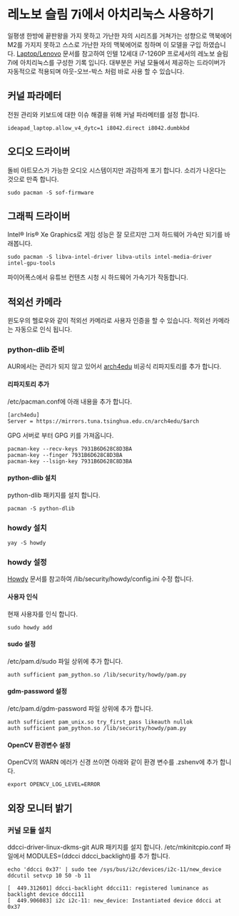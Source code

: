 # 레노보 슬림 7i에서 아치리눅스 사용하기

일평생 한방에 끝판왕을 가지 못하고 가난한 자의 시리즈를 거쳐가는 성향으로 맥북에어 M2를 가지지 못하고
스스로 가난한 자의 맥북에어로 칭하며 이 모델을 구입 하였습니다.
[Laptop/Lenovo](https://wiki.archlinux.org/title/Laptop/Lenovo) 문서를 참고하여 인텔
12세대 i7-1260P 프로세서의 레노보 슬림 7i에 아치리눅스를 구성한 기록 입니다. 대부분은 커널 모듈에서
제공하는 드라이버가 자동적으로 적용되며 아웃-오브-박스 처럼 바로 사용 할 수 있습니다.

## 커널 파라메터
전원 관리와 키보드에 대한 이슈 해결을 위해 커널 파라메터를 설정 합니다. 
```
ideapad_laptop.allow_v4_dytc=1 i8042.direct i8042.dumbkbd 
```

## 오디오 드라이버
돌비 아트모스가 가능한 오디오 시스템이지만 과감하게 포기 합니다. 소리가 나온다는 것으로 만족 합니다.
```shell
sudo pacman -S sof-firmware 
```

## 그래픽 드라이버
Intel® Iris® Xe Graphics로 게임 성능은 잘 모르지만 그저 하드웨어 가속만 되기를 바래봅니다.
```shell
sudo pacman -S libva-intel-driver libva-utils intel-media-driver intel-gpu-tools
```
파이어폭스에서 유튜브 컨텐츠 시청 시 하드웨어 가속기가 작동합니다.

## 적외선 카메라
윈도우의 헬로우와 같이 적외선 카메라로 사용자 인증을 할 수 있습니다. 적외선 카메라는 자동으로 인식 됩니다.

### python-dlib 준비
AUR에서는 관리가 되지 않고 있어서 [arch4edu](https://wiki.archlinux.org/title/Unofficial_user_repositories#arch4edu)
비공식 리파지토리를 추가 합니다.

#### 리파지토리 추가
/etc/pacman.conf에 아래 내용을 추가 합니다.
```
[arch4edu]
Server = https://mirrors.tuna.tsinghua.edu.cn/arch4edu/$arch
```
GPG 서버로 부터 GPG 키를 가져옵니다.
```shell
pacman-key --recv-keys 7931B6D628C8D3BA
pacman-key --finger 7931B6D628C8D3BA
pacman-key --lsign-key 7931B6D628C8D3BA
```

#### python-dlib 설치
python-dlib 패키지를 설치 합니다.
```shell
pacman -S python-dlib
```

### howdy 설치
```shell
yay -S howdy
```

### howdy 설정
[Howdy](https://wiki.archlinux.org/title/Howdy) 문서를 참고하여 /lib/security/howdy/config.ini 수정 합니다. 

#### 사용자 인식
현재 사용자를 인식 합니다.
```shell
sudo howdy add
```

#### sudo 설정
/etc/pam.d/sudo 파일 상위에 추가 합니다.
```
auth sufficient pam_python.so /lib/security/howdy/pam.py
```

#### gdm-password 설정
/etc/pam.d/gdm-password 파일 상위에 추가 합니다.
```
auth sufficient pam_unix.so try_first_pass likeauth nullok
auth sufficient pam_python.so /lib/security/howdy/pam.py
```

#### OpenCV 환경변수 설정
OpenCV의 WARN 에러가 신경 쓰이면 아래와 같이 환경 변수를 .zshenv에 추가 합니다.
```shell
export OPENCV_LOG_LEVEL=ERROR
```

## 외장 모니터 밝기
### 커널 모듈 설치
ddcci-driver-linux-dkms-git AUR 패키지를 설지 합니다.
/etc/mkinitcpio.conf 파일에서 MODULES=(ddcci ddcci_backlight)를 추가 합니다.
```
echo 'ddcci 0x37' | sudo tee /sys/bus/i2c/devices/i2c-11/new_device
ddcutil setvcp 10 50 -b 11

[  449.312601] ddcci-backlight ddcci11: registered luminance as backlight device ddcci11
[  449.906083] i2c i2c-11: new_device: Instantiated device ddcci at 0x37

```
